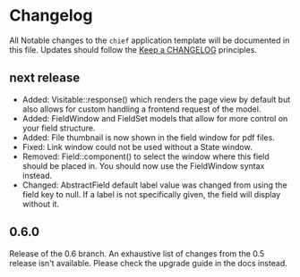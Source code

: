 # Changelog

All Notable changes to the `chief` application template will be documented in this file. Updates should follow the [Keep a CHANGELOG](http://keepachangelog.com/)
principles.

## next release

-   Added: Visitable::response() which renders the page view by default but also allows for custom handling a frontend request of the model.
-   Added: FieldWindow and FieldSet models that allow for more control on your field structure.
-   Added: File thumbnail is now shown in the field window for pdf files.
-   Fixed: Link window could not be used without a State window.
-   Removed: Field::component() to select the window where this field should be placed in. You should now use the FieldWindow syntax instead.
-   Changed: AbstractField default label value was changed from using the field key to null. If a label is not specifically given, the field will display without it.

## 0.6.0

Release of the 0.6 branch. An exhaustive list of changes from the 0.5 release isn't available. Please check the upgrade guide in the docs instead.
